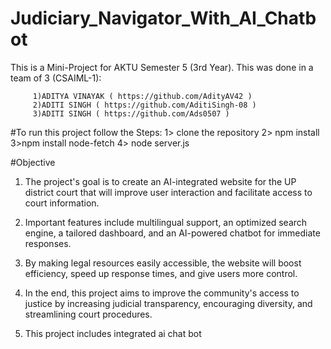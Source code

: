 # Judiciary_Navigator_With_AI_Chatbot
This is a Mini-Project for AKTU Semester 5 (3rd Year). 
This was done in a team of 3 (CSAIML-1):

         1)ADITYA VINAYAK ( https://github.com/AdityAV42 )
         2)ADITI SINGH ( https://github.com/AditiSingh-08 )
         3)ADITI SINGH ( https://github.com/Ads0507 )

#To run this project follow the Steps: 
         1> clone the repository                                                                                                                                                                             2> npm install                                                                                                                                                                                      3>npm install node-fetch                                                                                                                                                                            4> node server.js

#Objective

1. The project's goal is to create an AI-integrated website for the UP district court that will improve user interaction and facilitate access to court information. 

2. Important features include multilingual support, an optimized search engine, a tailored dashboard, and an AI-powered chatbot for immediate responses.

3. By making legal resources easily accessible, the website will boost efficiency, speed up response times, and give users more control. 

4. In the end, this project aims to improve the community's access to justice by increasing judicial transparency, encouraging diversity, and streamlining court procedures.

5. This project includes integrated ai chat bot

